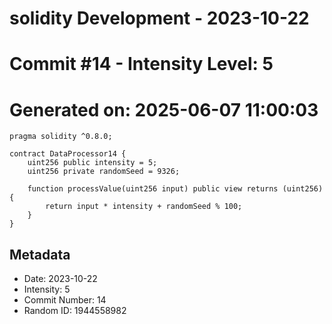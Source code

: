 ﻿# solidity Development - 2023-10-22
# Commit #14 - Intensity Level: 5
# Generated on: 2025-06-07 11:00:03
```solidity
pragma solidity ^0.8.0;

contract DataProcessor14 {
    uint256 public intensity = 5;
    uint256 private randomSeed = 9326;

    function processValue(uint256 input) public view returns (uint256) {
        return input * intensity + randomSeed % 100;
    }
}
```
## Metadata
- Date: 2023-10-22
- Intensity: 5
- Commit Number: 14
- Random ID: 1944558982
